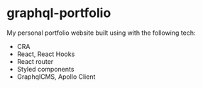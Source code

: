 # graphql-portfolio

My personal portfolio website built using with the following tech:
- CRA
- React, React Hooks
- React router
- Styled components
- GraphqlCMS, Apollo Client
